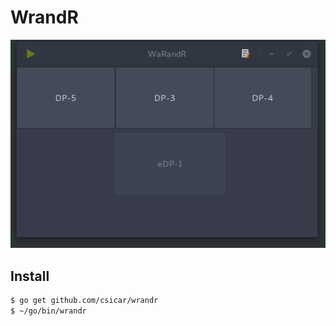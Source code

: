 WrandR
======

![screenshot](./screenshot.png)

## Install

```bash
$ go get github.com/csicar/wrandr
$ ~/go/bin/wrandr
```
